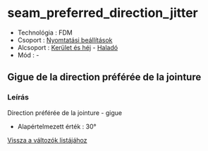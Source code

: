 # seam\_preferred\_direction\_jitter

* Technológia : FDM
* Csoport : [Nyomtatási beállítások](../../konfig/print_settings.md)
* Alcsoport : [Kerület és héj](../../beallitasok/print_settings.md#périmètre-et-enveloppe) - [Haladó](../../beallitasok/print_settings.md#Haladó)
* Mód : -

## Gigue de la direction préférée de la jointure

### Leírás

Direction préférée de la jointure - gigue

* Alapértelmezett érték : 30°

[Vissza a változók listájához](/)

